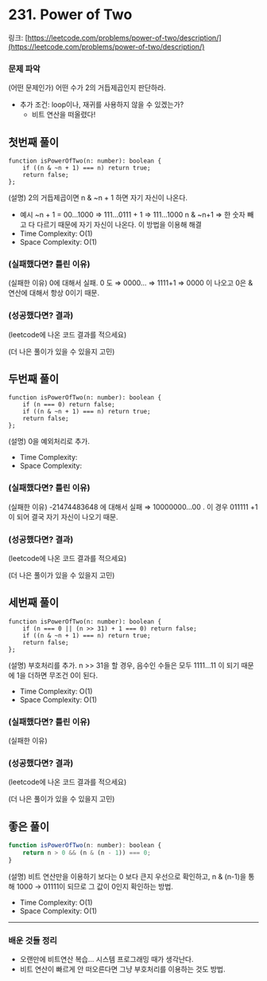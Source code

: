 # **231. Power of Two**

링크: [https://leetcode.com/problems/power-of-two/description/](https://leetcode.com/problems/power-of-two/description/)

### 문제 파악

(어떤 문제인가) 어떤 수가 2의 거듭제곱인지 판단하라.

- 추가 조건: loop이나, 재귀를 사용하지 않을 수 있겠는가?
    - 비트 연산을 떠올렸다!

## 첫번째 풀이

```tsx
function isPowerOfTwo(n: number): boolean {
    if ((n & ~n + 1) === n) return true;
    return false;
};
```

(설명) 2의 거듭제곱이면 n & ~n + 1 하면 자기 자신이 나온다.

- 예시  ~n + 1 = 00…1000 ⇒ 111…0111 + 1 ⇒ 111…1000 n & ~n+1 ⇒ 한 숫자 빼고 다 다르기 때문에 자기 자신이 나온다. 이 방법을 이용해 해결
- Time Complexity: O(1)
- Space Complexity: O(1)

### (실패했다면? 틀린 이유)

(실패한 이유) 0에 대해서 실패. 0 도 ⇒ 0000… ⇒ 1111+1 ⇒ 0000 이 나오고 0은 & 연산에 대해서 항상 0이기 때문.

### (성공했다면? 결과)

(leetcode에 나온 코드 결과를 적으세요)

(더 나은 풀이가 있을 수 있을지 고민)

## 두번째 풀이

```tsx
function isPowerOfTwo(n: number): boolean {
    if (n === 0) return false;
    if ((n & ~n + 1) === n) return true;
    return false;
};
```

(설명) 0을 예외처리로 추가.

- Time Complexity:
- Space Complexity:

### (실패했다면? 틀린 이유)

(실패한 이유) -21474483648 에 대해서 실패 ⇒ 10000000…00 . 이 경우 011111 +1 이 되어 결국 자기 자신이 나오기 때문.

### (성공했다면? 결과)

(leetcode에 나온 코드 결과를 적으세요)

(더 나은 풀이가 있을 수 있을지 고민)

## 세번째 풀이

```tsx
function isPowerOfTwo(n: number): boolean {
    if (n === 0 || (n >> 31) + 1 === 0) return false;
    if ((n & ~n + 1) === n) return true;
    return false;
};
```

(설명) 부호처리를 추가. n >> 31을 할 경우, 음수인 수들은 모두 1111…11 이 되기 때문에 1을 더하면 무조건 0이 된다.

- Time Complexity: O(1)
- Space Complexity: O(1)

### (실패했다면? 틀린 이유)

(실패한 이유)

### (성공했다면? 결과)

(leetcode에 나온 코드 결과를 적으세요)

(더 나은 풀이가 있을 수 있을지 고민)

## 좋은 풀이

```jsx
function isPowerOfTwo(n: number): boolean {
    return n > 0 && (n & (n - 1)) === 0;
}
```

(설명) 비트 연산만을 이용하기 보다는 0 보다 큰지 우선으로 확인하고, n & (n-1)을 통해 1000 → 01111이 되므로 그 값이 0인지 확인하는 방법.

- Time Complexity: O(1)
- Space Complexity: O(1)

---

### 배운 것들 정리

- 오랜만에 비트연산 복습… 시스템 프로그래밍 때가 생각난다.
- 비트 연산이 빠르게 안 떠오른다면 그냥 부호처리를 이용하는 것도 방법.